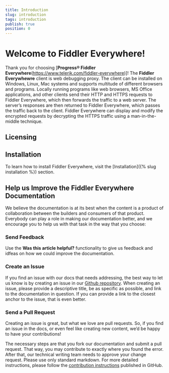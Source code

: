 ```yaml
---
title: Introduction
slug: introduction
tags: introduction
publish: true
position: 0
---
```


# Welcome to Fiddler Everywhere!

Thank you for choosing [**Progress® Fiddler Everywhere**(https://www.telerik.com/fiddler-everywhere)]! The __Fiddler Everywhewre__ client is web debugging proxy. The client can be installed on Windows, Linux, Mac systems and supports multitude of different browsers and programs. Locally running programs like web browsers, MS Office applications, and other clients send their HTTP and HTTPS requests to Fiddler Everywhere, which then forwards the traffic to a web server. The server’s responses are then returned to Fiddler Everywhere, which passes the traffic back to the client. Fiddler Everywhere can display and modify the encrypted requests by decrypting the HTTPS traffic using a man-in-the-middle technique.  

## Licensing



## Installation

To learn how to install Fiddler Everywhere, visit the [Installation]({% slug installation %}) section.

## Help us Improve the Fiddler Everywhere Documentation

We believe the documentation is at its best when the content is a product of collaboration between the builders and consumers of that product. Everybody can play a role in making our documentation better, and we encourage you to help us with that task in the way that you choose:

### Send Feedback

Use the __Was this article helpful?__ functionality to give us feedback and idfeas on how we could improve the documentation.

### Create an Issue

If you find an issue with our docs that needs addressing, the best way to let us know is by creating an issue in our [Github repository](https://github.com/telerik/fiddler-everywhere-docs). When creating an issue, please provide a descriptive title, be as specific as possible, and link to the documentation in question. If you can provide a link to the closest anchor to the issue, that is even better.

### Send a Pull Request

Creating an issue is great, but what we love are pull requests. So, if you find an issue in the docs, or even feel like creating new content, we’d be happy to have your contributions! 

The necessary steps are that you fork our documentation and submit a pull request. That way, you may contribute to exactly where you found the error. After that, our technical writing team needs to approve your change request. Please use only standard markdown. For more detailed instructions, please follow the [contribution instructions](https://github.com/telerik/fiddler-everywhere-docs#contributing) published in GitHub.
